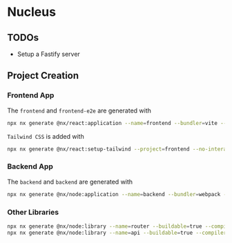 # Nucleus

## TODOs

- Setup a Fastify server

## Project Creation

### Frontend App

The `frontend` and `frontend-e2e` are generated with

```bash
npx nx generate @nx/react:application --name=frontend --bundler=vite --compiler=swc --pascalCaseFiles=true --unitTestRunner=vitest --no-interactive;
```

`Tailwind CSS` is added with

```bash
npx nx generate @nx/react:setup-tailwind --project=frontend --no-interactive
```

### Backend App

The `backend` and `backend` are generated with

```bash
npx nx generate @nx/node:application --name=backend --bundler=webpack --frontendProject=frontend --docker=true --port=4700 --swcJest=true --babelJest=true --no-interactive
```

### Other Libraries

```bash
npx nx generate @nx/node:library --name=router --buildable=true --compiler=swc --babelJest=true --testEnvironment=node --standaloneConfig=false --no-interactive
npx nx generate @nx/node:library --name=api --buildable=true --compiler=swc --babelJest=true --testEnvironment=node --standaloneConfig=false --no-interactive
```
